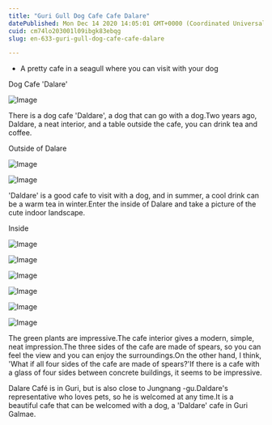 ```yaml
---
title: "Guri Gull Dog Cafe Cafe Dalare"
datePublished: Mon Dec 14 2020 14:05:01 GMT+0000 (Coordinated Universal Time)
cuid: cm74lo203001l09ibgk83ebqg
slug: en-633-guri-gull-dog-cafe-cafe-dalare

---
```



- A pretty cafe in a seagull where you can visit with your dog

Dog Cafe 'Dalare'

![Image](https://cdn.hashnode.com/res/hashnode/image/upload/v1739527324644/83c3efe8-b129-4ec3-b03d-beaae2ea73e9.jpeg)

There is a dog cafe 'Daldare', a dog that can go with a dog.Two years ago, Daldare, a neat interior, and a table outside the cafe, you can drink tea and coffee.

Outside of Dalare

![Image](https://cdn.hashnode.com/res/hashnode/image/upload/v1739527326987/c873af8a-113e-416a-8155-3684b5df0af2.jpeg)

![Image](https://cdn.hashnode.com/res/hashnode/image/upload/v1739527329287/07367ae0-a51c-4871-a5ad-34588efdd257.jpeg)

'Daldare' is a good cafe to visit with a dog, and in summer, a cool drink can be a warm tea in winter.Enter the inside of Dalare and take a picture of the cute indoor landscape.

Inside

![Image](https://cdn.hashnode.com/res/hashnode/image/upload/v1739527331832/89581095-61d0-4b08-b2aa-0a7d5f5559df.jpeg)

![Image](https://cdn.hashnode.com/res/hashnode/image/upload/v1739527334132/4c7ecad9-379b-4ad6-bb73-c082c01f3c4c.jpeg)

![Image](https://cdn.hashnode.com/res/hashnode/image/upload/v1739527336435/0c3897be-6ccd-4470-9e09-95cb7da36235.jpeg)

![Image](https://cdn.hashnode.com/res/hashnode/image/upload/v1739527339075/35a35bfb-f77e-4245-97ad-ef5ee2e25c43.jpeg)

![Image](https://cdn.hashnode.com/res/hashnode/image/upload/v1739527341311/0ed8091c-5698-4201-866c-7cd611b2f48d.jpeg)

![Image](https://cdn.hashnode.com/res/hashnode/image/upload/v1739527343943/b5fea240-f0da-47af-abac-320a988e1d04.jpeg)

The green plants are impressive.The cafe interior gives a modern, simple, neat impression.The three sides of the cafe are made of spears, so you can feel the view and you can enjoy the surroundings.On the other hand, I think, 'What if all four sides of the cafe are made of spears?'If there is a cafe with a glass of four sides between concrete buildings, it seems to be impressive.

Dalare Café is in Guri, but is also close to Jungnang -gu.Daldare's representative who loves pets, so he is welcomed at any time.It is a beautiful cafe that can be welcomed with a dog, a 'Daldare' cafe in Guri Galmae.